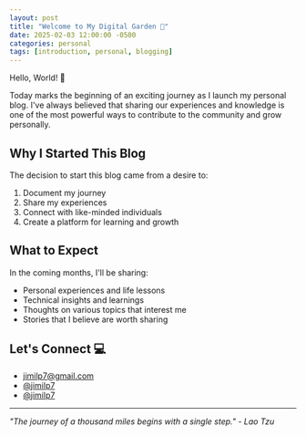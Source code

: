 ```yaml
---
layout: post
title: "Welcome to My Digital Garden 🌱"
date: 2025-02-03 12:00:00 -0500
categories: personal
tags: [introduction, personal, blogging]
---
```


Hello, World! 👋

Today marks the beginning of an exciting journey as I launch my personal blog. I've always believed that sharing our experiences and knowledge is one of the most powerful ways to contribute to the community and grow personally.

## Why I Started This Blog

The decision to start this blog came from a desire to:
1. Document my journey
2. Share my experiences
3. Connect with like-minded individuals
4. Create a platform for learning and growth

## What to Expect

In the coming months, I'll be sharing:
- Personal experiences and life lessons
- Technical insights and learnings
- Thoughts on various topics that interest me
- Stories that I believe are worth sharing

## Let's Connect 💻

- <i class="fas fa-envelope"></i> [jimilp7@gmail.com](mailto:jimilp7@gmail.com)
- <i class="fab fa-github"></i> [@jimilp7](https://github.com/jimilp7)
- <i class="fab fa-linkedin"></i> [@jimilp7](https://www.linkedin.com/in/jimilp7/)

---

*"The journey of a thousand miles begins with a single step." - Lao Tzu* 